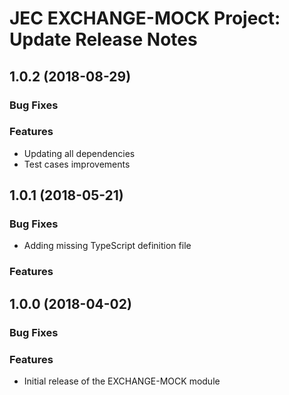 # JEC EXCHANGE-MOCK Project: Update Release Notes

<a name="jec-exchange-mock-1.0.2"></a>
## **1.0.2** (2018-08-29)

### Bug Fixes

### Features

- Updating all dependencies
- Test cases improvements

<a name="jec-exchange-mock-1.0.1"></a>
## **1.0.1** (2018-05-21)

### Bug Fixes

- Adding missing TypeScript definition file

### Features

<a name="jec-exchange-mock-1.0.0"></a>
## **1.0.0** (2018-04-02)

### Bug Fixes

### Features

- Initial release of the EXCHANGE-MOCK module
